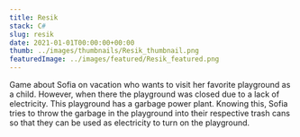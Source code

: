```yaml
---
title: Resik
stack: C#
slug: resik
date: 2021-01-01T00:00:00+00:00
thumb: ../images/thumbnails/Resik_thumbnail.png
featuredImage: ../images/featured/Resik_featured.png
---
```


Game about Sofia on vacation who wants to visit her favorite playground as a child. However, when there the playground was closed due to a lack of electricity. This playground has a garbage power plant. Knowing this, Sofia tries to throw the garbage in the playground into their respective trash cans so that they can be used as electricity to turn on the playground.
